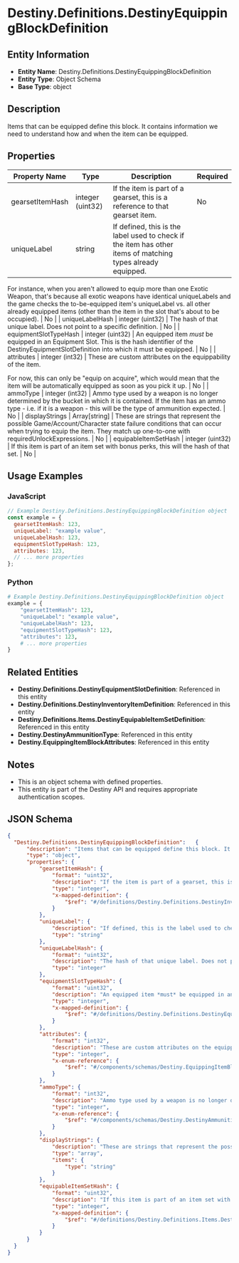# Destiny.Definitions.DestinyEquippingBlockDefinition

## Entity Information
- **Entity Name**: Destiny.Definitions.DestinyEquippingBlockDefinition
- **Entity Type**: Object Schema
- **Base Type**: object

## Description
Items that can be equipped define this block. It contains information we need to understand how and when the item can be equipped.

## Properties

| Property Name | Type | Description | Required |
|---------------|------|-------------|----------|
| gearsetItemHash | integer (uint32) | If the item is part of a gearset, this is a reference to that gearset item. | No |
| uniqueLabel | string | If defined, this is the label used to check if the item has other items of matching types already equipped. 
For instance, when you aren't allowed to equip more than one Exotic Weapon, that's because all exotic weapons have identical uniqueLabels and the game checks the to-be-equipped item's uniqueLabel vs. all other already equipped items (other than the item in the slot that's about to be occupied). | No |
| uniqueLabelHash | integer (uint32) | The hash of that unique label. Does not point to a specific definition. | No |
| equipmentSlotTypeHash | integer (uint32) | An equipped item *must* be equipped in an Equipment Slot. This is the hash identifier of the DestinyEquipmentSlotDefinition into which it must be equipped. | No |
| attributes | integer (int32) | These are custom attributes on the equippability of the item.
For now, this can only be "equip on acquire", which would mean that the item will be automatically equipped as soon as you pick it up. | No |
| ammoType | integer (int32) | Ammo type used by a weapon is no longer determined by the bucket in which it is contained. If the item has an ammo type - i.e. if it is a weapon - this will be the type of ammunition expected. | No |
| displayStrings | Array[string] | These are strings that represent the possible Game/Account/Character state failure conditions that can occur when trying to equip the item. They match up one-to-one with requiredUnlockExpressions. | No |
| equipableItemSetHash | integer (uint32) | If this item is part of an item set with bonus perks, this will the hash of that set. | No |

## Usage Examples

### JavaScript
```javascript
// Example Destiny.Definitions.DestinyEquippingBlockDefinition object
const example = {
  gearsetItemHash: 123,
  uniqueLabel: "example value",
  uniqueLabelHash: 123,
  equipmentSlotTypeHash: 123,
  attributes: 123,
  // ... more properties
};
```

### Python
```python
# Example Destiny.Definitions.DestinyEquippingBlockDefinition object
example = {
    "gearsetItemHash": 123,
    "uniqueLabel": "example value",
    "uniqueLabelHash": 123,
    "equipmentSlotTypeHash": 123,
    "attributes": 123,
    # ... more properties
}
```

## Related Entities
- **Destiny.Definitions.DestinyEquipmentSlotDefinition**: Referenced in this entity
- **Destiny.Definitions.DestinyInventoryItemDefinition**: Referenced in this entity
- **Destiny.Definitions.Items.DestinyEquipableItemSetDefinition**: Referenced in this entity
- **Destiny.DestinyAmmunitionType**: Referenced in this entity
- **Destiny.EquippingItemBlockAttributes**: Referenced in this entity

## Notes
- This is an object schema with defined properties.
- This entity is part of the Destiny API and requires appropriate authentication scopes.

## JSON Schema
```json
{
  "Destiny.Definitions.DestinyEquippingBlockDefinition":   {
      "description": "Items that can be equipped define this block. It contains information we need to understand how and when the item can be equipped.",
      "type": "object",
      "properties": {
          "gearsetItemHash": {
              "format": "uint32",
              "description": "If the item is part of a gearset, this is a reference to that gearset item.",
              "type": "integer",
              "x-mapped-definition": {
                  "$ref": "#/definitions/Destiny.Definitions.DestinyInventoryItemDefinition"
              }
          },
          "uniqueLabel": {
              "description": "If defined, this is the label used to check if the item has other items of matching types already equipped. \r\nFor instance, when you aren't allowed to equip more than one Exotic Weapon, that's because all exotic weapons have identical uniqueLabels and the game checks the to-be-equipped item's uniqueLabel vs. all other already equipped items (other than the item in the slot that's about to be occupied).",
              "type": "string"
          },
          "uniqueLabelHash": {
              "format": "uint32",
              "description": "The hash of that unique label. Does not point to a specific definition.",
              "type": "integer"
          },
          "equipmentSlotTypeHash": {
              "format": "uint32",
              "description": "An equipped item *must* be equipped in an Equipment Slot. This is the hash identifier of the DestinyEquipmentSlotDefinition into which it must be equipped.",
              "type": "integer",
              "x-mapped-definition": {
                  "$ref": "#/definitions/Destiny.Definitions.DestinyEquipmentSlotDefinition"
              }
          },
          "attributes": {
              "format": "int32",
              "description": "These are custom attributes on the equippability of the item.\r\nFor now, this can only be \"equip on acquire\", which would mean that the item will be automatically equipped as soon as you pick it up.",
              "type": "integer",
              "x-enum-reference": {
                  "$ref": "#/components/schemas/Destiny.EquippingItemBlockAttributes"
              }
          },
          "ammoType": {
              "format": "int32",
              "description": "Ammo type used by a weapon is no longer determined by the bucket in which it is contained. If the item has an ammo type - i.e. if it is a weapon - this will be the type of ammunition expected.",
              "type": "integer",
              "x-enum-reference": {
                  "$ref": "#/components/schemas/Destiny.DestinyAmmunitionType"
              }
          },
          "displayStrings": {
              "description": "These are strings that represent the possible Game/Account/Character state failure conditions that can occur when trying to equip the item. They match up one-to-one with requiredUnlockExpressions.",
              "type": "array",
              "items": {
                  "type": "string"
              }
          },
          "equipableItemSetHash": {
              "format": "uint32",
              "description": "If this item is part of an item set with bonus perks, this will the hash of that set.",
              "type": "integer",
              "x-mapped-definition": {
                  "$ref": "#/definitions/Destiny.Definitions.Items.DestinyEquipableItemSetDefinition"
              }
          }
      }
  }
}
```

